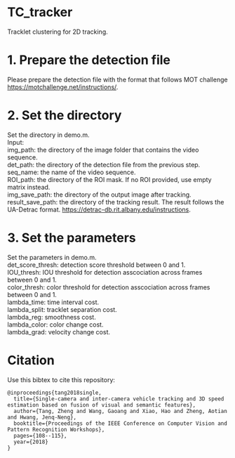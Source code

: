 # TC_tracker
Tracklet clustering for 2D tracking.
# 1. Prepare the detection file 
Please prepare the detection file with the format that follows MOT challenge https://motchallenge.net/instructions/.
# 2. Set the directory
Set the directory in demo.m. <br />
Input: <br />
img_path: the directory of the image folder that contains the video sequence. <br />
det_path: the directory of the detection file from the previous step. <br />
seq_name: the name of the video sequence. <br />
ROI_path: the directory of the ROI mask. If no ROI provided, use empty matrix instead. <br />
img_save_path: the directory of the output image after tracking. <br />
result_save_path: the directory of the tracking result. The result follows the UA-Detrac format. https://detrac-db.rit.albany.edu/instructions. <br />
# 3. Set the parameters
Set the parameters in demo.m. <br />
det_score_thresh: detection score threshold between 0 and 1. <br />
IOU_thresh: IOU threshold for detection asscociation across frames between 0 and 1. <br />
color_thresh: color threshold for detection asscociation across frames between 0 and 1. <br />
lambda_time: time interval cost. <br />
lambda_split: tracklet separation cost. <br />
lambda_reg: smoothness cost. <br />
lambda_color: color change cost. <br />
lambda_grad: velocity change cost. <br />
# Citation
Use this bibtex to cite this repository: <br />
```
@inproceedings{tang2018single,
  title={Single-camera and inter-camera vehicle tracking and 3D speed estimation based on fusion of visual and semantic features},
  author={Tang, Zheng and Wang, Gaoang and Xiao, Hao and Zheng, Aotian and Hwang, Jenq-Neng},
  booktitle={Proceedings of the IEEE Conference on Computer Vision and Pattern Recognition Workshops},
  pages={108--115},
  year={2018}
}
```
